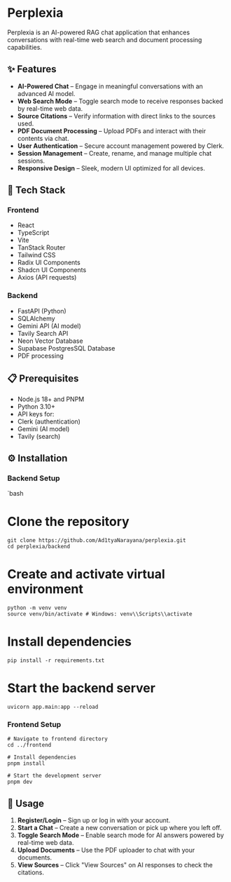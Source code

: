 # Perplexia

Perplexia is an AI-powered RAG chat application that enhances conversations with real-time web search and document processing capabilities.

## ✨ Features

- **AI-Powered Chat** – Engage in meaningful conversations with an advanced AI model.
- **Web Search Mode** – Toggle search mode to receive responses backed by real-time web data.
- **Source Citations** – Verify information with direct links to the sources used.
- **PDF Document Processing** – Upload PDFs and interact with their contents via chat.
- **User Authentication** – Secure account management powered by Clerk.
- **Session Management** – Create, rename, and manage multiple chat sessions.
- **Responsive Design** – Sleek, modern UI optimized for all devices.

## 🚀 Tech Stack

### Frontend

- React
- TypeScript
- Vite
- TanStack Router
- Tailwind CSS
- Radix UI Components
- Shadcn UI Components
- Axios (API requests)

### Backend

- FastAPI (Python)
- SQLAlchemy
- Gemini API (AI model)
- Tavily Search API
- Neon Vector Database
- Supabase PostgresSQL Database
- PDF processing

## 📋 Prerequisites

- Node.js 18+ and PNPM
- Python 3.10+
- API keys for:
- Clerk (authentication)
- Gemini (AI model)
- Tavily (search)

## ⚙️ Installation

### Backend Setup

`bash

# Clone the repository
```
git clone https://github.com/Ad1tyaNarayana/perplexia.git
cd perplexia/backend
```

# Create and activate virtual environment
```
python -m venv venv
source venv/bin/activate # Windows: venv\\Scripts\\activate
```
# Install dependencies
```
pip install -r requirements.txt
```
# Start the backend server
```
uvicorn app.main:app --reload
```
### Frontend Setup
```
# Navigate to frontend directory
cd ../frontend

# Install dependencies
pnpm install

# Start the development server
pnpm dev
```

## 📝 Usage

1. **Register/Login** – Sign up or log in with your account.
2. **Start a Chat** – Create a new conversation or pick up where you left off.
3. **Toggle Search Mode** – Enable search mode for AI answers powered by real-time web data.
4. **Upload Documents** – Use the PDF uploader to chat with your documents.
5. **View Sources** – Click \"View Sources\" on AI responses to check the citations.
